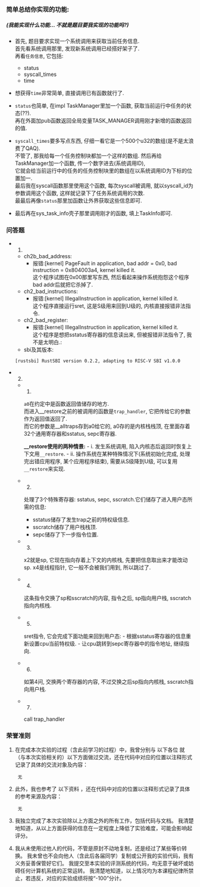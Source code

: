 ### 简单总结你实现的功能:

##### (我能实现什么功能... 不就是题目要我实现的功能吗?)
- 首先, 题目要求实现一个系统调用来获取当前任务信息.<br>
首先看系统调用那里, 发现新系统调用已经搭好架子了.<br>
再看`任务信息`, 它包括:
    - status
    - syscall_times
    - time

-   想获得`time`非常简单, 直接调用已有函数就行了.
-   `status`也简单, 在impl TaskManager里加一个函数, 获取当前运行中任务的状态(??).<br>
再在外面加pub函数返回全局变量TASK_MANAGER调用刚才新增的函数返回的值.<br>
-   `syscall_times`要多写点东西, 仔细一看它是一个500个u32的数组(是不是太浪费了QAQ).<br>
不管了, 那我给每一个任务控制块都加一个这样的数组. 然后再给TaskManager加一个函数, 传一个数字进去(系统调用ID), <br>它就会给当前运行中的任务的任务控制块里的数组在以系统调用ID为下标的位置加一. <br>最后我在syscall函数那里使用这个函数, 每次syscall被调用, 就以syscall_id为参数调用这个函数, 这样就记录下了任务系统调用的次数.<br>最最后再像`status`那里加函数让外界获取这些信息即可.

- 最后再在sys_task_info壳子那里调用刚才的函数, 填上TaskInfo即可.


### 问答题

- 1.
    - ch2b_bad_address:
        - 报错:[kernel] PageFault in application, bad addr = 0x0, bad instruction = 0x804003a4, kernel killed it.<br>
        这个程序试图在0x00那里写东西, 然后看起来操作系统抱怨这个程序bad addr后就把它杀掉了.
    - ch2_bad_instructions:
        - 报错:[kernel] IllegalInstruction in application, kernel killed it.<br>
        这个程序直接运行sret, 这是S级用来回到U级的, 内核直接报错非法指令.
    - ch2_bad_register:
        - 报错:[kernel] IllegalInstruction in application, kernel killed it.<br>
        这个程序是想把sstatus寄存器的信息读出来, 但被报错非法指令了, 我不是太明白.:
    - sbi及其版本:
    ```bash
    [rustsbi] RustSBI version 0.2.2, adapting to RISC-V SBI v1.0.0
    ```

- 2.
    - 1.
        `a0`在约定中是函数返回值储存的地方.<br>
        而进入__restore之前的被调用的函数是`trap_handler`, 它把传给它的参数作为返回值返回了.<br>
        而它的参数是__alltraps存到a0给它的, a0存的是内核栈栈顶, 在里面存着32个通用寄存器和sstatus, sepc寄存器.

        **__restore使用的两种情景:**
            -   i. 发生系统调用, 陷入内核态后返回时恢复上下文用`__restore`.
            -   ii. 操作系统在某种特殊情况下(系统初始化完成, 处理完出错应用程序, 某个应用程序结束), 需要从S级降到U级, 可以复用`__restore`来实现.

    - 2.
        处理了3个特殊寄存器: sstatus, sepc, sscratch.它们储存了进入用户态所需的信息:
        - sstatus储存了发生trap之前的特权级信息.
        - sscratch储存了用户栈栈顶.
        - sepc储存了下一步指令位置.

    - 3.
        x2就是sp, 它现在指向存着上下文的内核栈, 先要把信息取出来才能改动sp.
        x4是线程指针, 它一般不会被我们用到, 所以跳过了.

    - 4.
        这条指令交换了sp和sscratch的内容, 指令之后, sp指向用户栈, sscratch指向内核栈.

    - 5.
        sret指令, 它会完成下面功能来回到用户态:
            - 根据sstatus寄存器的信息重新设置cpu当前特权级.
            - 让cpu跳转到sepc寄存器中的指令地址, 继续指向.

    - 6.
        如第4问, 交换两个寄存器的内容, 不过交换之后sp指向内核栈, sscratch指向用户栈.

    - 7.
        call trap_handler

     
### 荣誉准则

1. 在完成本次实验的过程（含此前学习的过程）中，我曾分别与 以下各位 就（与本次实验相关的）以下方面做过交流，还在代码中对应的位置以注释形式记录了具体的交流对象及内容：

        无

2. 此外，我也参考了 以下资料 ，还在代码中对应的位置以注释形式记录了具体的参考来源及内容：

        无

3. 我独立完成了本次实验除以上方面之外的所有工作，包括代码与文档。 我清楚地知道，从以上方面获得的信息在一定程度上降低了实验难度，可能会影响起评分。

4. 我从未使用过他人的代码，不管是原封不动地复制，还是经过了某些等价转换。 我未曾也不会向他人（含此后各届同学）复制或公开我的实验代码，我有义务妥善保管好它们。 我提交至本实验的评测系统的代码，均无意于破坏或妨碍任何计算机系统的正常运转。 我清楚地知道，以上情况均为本课程纪律所禁止，若违反，对应的实验成绩将按“-100”分计。
